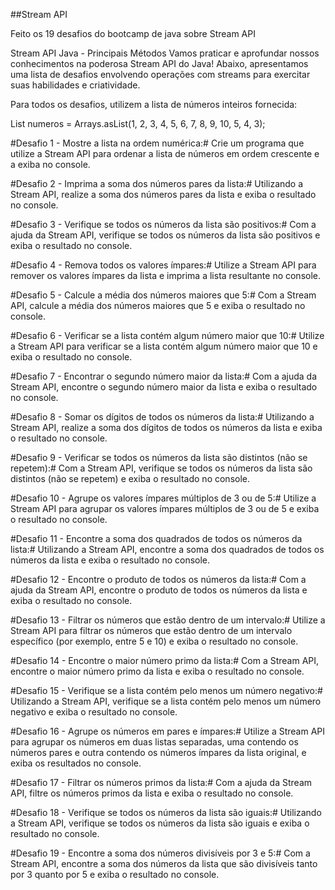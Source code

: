##Stream API

Feito os 19 desafios do bootcamp de java sobre Stream API

Stream API Java - Principais Métodos
Vamos praticar e aprofundar nossos conhecimentos na poderosa Stream API do Java!
Abaixo, apresentamos uma lista de desafios envolvendo operações com streams para exercitar suas habilidades e criatividade.

Para todos os desafios, utilizem a lista de números inteiros fornecida:

List<Integer> numeros = Arrays.asList(1, 2, 3, 4, 5, 6, 7, 8, 9, 10, 5, 4, 3);

#Desafio 1 - Mostre a lista na ordem numérica:#
Crie um programa que utilize a Stream API para ordenar a lista de números em ordem crescente e a exiba no console.

#Desafio 2 - Imprima a soma dos números pares da lista:#
Utilizando a Stream API, realize a soma dos números pares da lista e exiba o resultado no console.

#Desafio 3 - Verifique se todos os números da lista são positivos:#
Com a ajuda da Stream API, verifique se todos os números da lista são positivos e exiba o resultado no console.

#Desafio 4 - Remova todos os valores ímpares:#
Utilize a Stream API para remover os valores ímpares da lista e imprima a lista resultante no console.

#Desafio 5 - Calcule a média dos números maiores que 5:#
Com a Stream API, calcule a média dos números maiores que 5 e exiba o resultado no console.

#Desafio 6 - Verificar se a lista contém algum número maior que 10:#
Utilize a Stream API para verificar se a lista contém algum número maior que 10 e exiba o resultado no console.

#Desafio 7 - Encontrar o segundo número maior da lista:#
Com a ajuda da Stream API, encontre o segundo número maior da lista e exiba o resultado no console.

#Desafio 8 - Somar os dígitos de todos os números da lista:#
Utilizando a Stream API, realize a soma dos dígitos de todos os números da lista e exiba o resultado no console.

#Desafio 9 - Verificar se todos os números da lista são distintos (não se repetem):#
Com a Stream API, verifique se todos os números da lista são distintos (não se repetem) e exiba o resultado no console.

#Desafio 10 - Agrupe os valores ímpares múltiplos de 3 ou de 5:#
Utilize a Stream API para agrupar os valores ímpares múltiplos de 3 ou de 5 e exiba o resultado no console.

#Desafio 11 - Encontre a soma dos quadrados de todos os números da lista:#
Utilizando a Stream API, encontre a soma dos quadrados de todos os números da lista e exiba o resultado no console.

#Desafio 12 - Encontre o produto de todos os números da lista:#
Com a ajuda da Stream API, encontre o produto de todos os números da lista e exiba o resultado no console.

#Desafio 13 - Filtrar os números que estão dentro de um intervalo:#
Utilize a Stream API para filtrar os números que estão dentro de um intervalo específico (por exemplo, entre 5 e 10) e exiba o resultado no console.

#Desafio 14 - Encontre o maior número primo da lista:#
Com a Stream API, encontre o maior número primo da lista e exiba o resultado no console.

#Desafio 15 - Verifique se a lista contém pelo menos um número negativo:#
Utilizando a Stream API, verifique se a lista contém pelo menos um número negativo e exiba o resultado no console.

#Desafio 16 - Agrupe os números em pares e ímpares:#
Utilize a Stream API para agrupar os números em duas listas separadas, uma contendo os números pares e outra contendo os números ímpares da lista original, e exiba os resultados no console.

#Desafio 17 - Filtrar os números primos da lista:#
Com a ajuda da Stream API, filtre os números primos da lista e exiba o resultado no console.

#Desafio 18 - Verifique se todos os números da lista são iguais:#
Utilizando a Stream API, verifique se todos os números da lista são iguais e exiba o resultado no console.

#Desafio 19 - Encontre a soma dos números divisíveis por 3 e 5:#
Com a Stream API, encontre a soma dos números da lista que são divisíveis tanto por 3 quanto por 5 e exiba o resultado no console.
